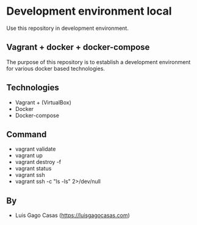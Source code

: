 # Development environment local

Use this repository in development environment.

## Vagrant + docker + docker-compose

The purpose of this repository is to establish a development environment for various docker based technologies.

## Technologies

- Vagrant + (VirtualBox)
- Docker
- Docker-compose

## Command

- vagrant validate
- vagrant up
- vagrant destroy -f
- vagrant status
- vagrant ssh
- vagrant ssh -c "ls -ls" 2>/dev/null


## By

- Luis Gago Casas (https://luisgagocasas.com)